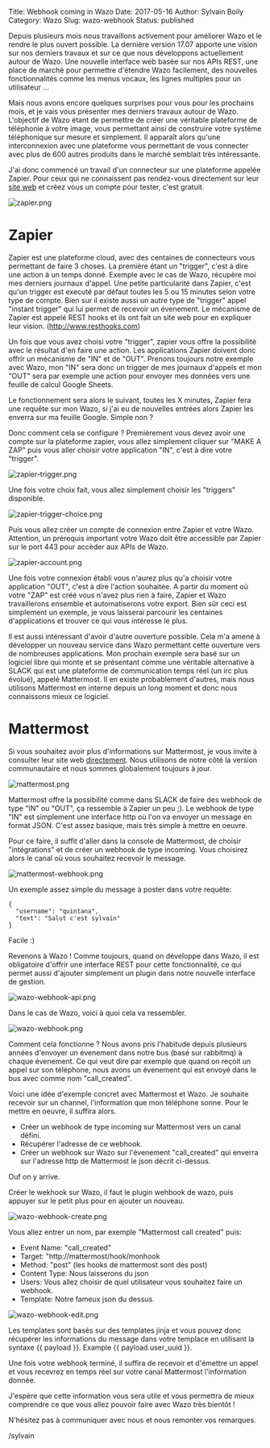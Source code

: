 Title: Webhook coming in Wazo
Date: 2017-05-16
Author: Sylvain Boily
Category: Wazo
Slug: wazo-webhook
Status: published

Depuis plusieurs mois nous travaillons activement pour améliorer Wazo et le rendre le plus ouvert possible. La dernière version 17.07 apporte une vision sur nos derniers travaux et sur ce que nous développons actuellement autour de Wazo. Une nouvelle interface web basée sur nos APIs REST, une place de marché pour permettre d'étendre Wazo facilement, des nouvelles fonctionnalités comme les menus vocaux, les lignes multiples pour un utilisateur ...

Mais nous avons encore quelques surprises pour vous pour les prochains mois, et je vais vous présenter mes derniers travaux autour de Wazo. L'objectif de Wazo étant de permettre de créer une véritable plateforme de téléphonie à votre image, vous permettant ainsi de construire votre système téléphonique sur mesure et simplement. Il apparaît alors qu'une interconnexion avec une plateforme vous permettant de vous connecter avec plus de 600 autres produits dans le marché semblait très intéressante.

J'ai donc commencé un travail d'un connecteur sur une plateforme appelée Zapier. Pour ceux qui ne connaissent pas rendez-vous directement sur leur [site web](http://zapier.com) et créez vous un compte pour tester, c'est gratuit.

![zapier.png](/public/wazo-webhook/zapier.png "Zapier website")

# Zapier

Zapier est une plateforme cloud, avec des centaines de connecteurs vous permettant de faire 3 choses. La première étant un "trigger", c'est à dire une action à un temps donné. Exemple avec le cas de Wazo, récupère moi mes derniers journaux d'appel. Une petite particularité dans Zapier, c'est qu'un trigger est executé par défaut toutes les 5 ou 15 minutes selon votre type de compte. Bien sur il existe aussi un autre type de "trigger" appel "instant trigger" qui lui permet de recevoir un évenement. Le mécanisme de Zapier est appelé REST hooks et ils ont fait un site web pour en expliquer leur vision. (http://www.resthooks.com)

Un fois que vous avez choisi votre "trigger", zapier vous offre la possibilité avec le résultat d'en faire une action. Les applications Zapier doivent donc offrir un mécanisme de "IN" et de "OUT". Prenons toujours notre exemple avec Wazo, mon "IN" sera donc un trigger de mes journaux d'appels et mon "OUT" sera par exemple une action pour envoyer mes données vers une feuille de calcul Google Sheets.

Le fonctionnement sera alors le suivant, toutes les X minutes, Zapier fera une requête sur mon Wazo, si j'ai eu de nouvelles entrées alors Zapier les enverra sur ma feuille Google. Simple non ?

Donc comment cela se configure ? Premièrement vous devez avoir une compte sur la plateforme zapier, vous allez simplement cliquer sur "MAKE A ZAP" puis vous aller choisir votre application "IN", c'est à dire votre "trigger".

![zapier-trigger.png](/public/wazo-webhook/zapier-trigger.png "Zapier trigger")

Une fois votre choix fait, vous allez simplement choisir les "triggers" disponible.

![zapier-trigger-choice.png](/public/wazo-webhook/zapier-trigger-choice.png "Zapier trigger choice")

Puis vous allez créer un compte de connexion entre Zapier et votre Wazo. Attention, un prérequis important votre Wazo doit être accessible par Zapier sur le port 443 pour accèder aux APIs de Wazo.

![zapier-account.png](/public/wazo-webhook/zapier-account.png "Zapier account")

Une fois votre connexion établi vous n'aurez plus qu'a choisir votre application "OUT", c'est à dire l'action souhaitée. A partir du moment où votre "ZAP" est créé vous n'avez plus rien à faire, Zapier et Wazo travaillerons ensemble et automatiserons votre export. Bien sûr ceci est simplement un exemple, je vous laisserai parcourir les centaines d'applications et trouver ce qui vous intéresse le plus.

Il est aussi intéressant d'avoir d'autre ouverture possible. Cela m'a amené à développer un nouveau service dans Wazo permettant cette ouverture vers de nombreuses applications. Mon prochain exemple sera basé sur un logiciel libre qui monte et se présentant comme une véritable alternative à SLACK qui est une plateforme de communication temps réel (un irc plus évolué), appelé Mattermost. Il en existe probablement d'autres, mais nous utilisons Mattermost en interne depuis un long moment et donc nous connaissons mieux ce logiciel.

# Mattermost

Si vous souhaitez avoir plus d'informations sur Mattermost, je vous invite à consulter leur site web [directement](http://mattermost.org). Nous utilisons de notre côté la version communautaire et nous sommes globalement toujours à jour.

![mattermost.png](/public/wazo-webhook/mattermost.png "Mattermost screenshot")

Mattermost offre la possibilité comme dans SLACK de faire des webhook de type "IN" ou "OUT", ça ressemble à Zapier un peu ;). Le webhook de type "IN" est simplement une interface http où l'on va envoyer un message en format JSON. C'est assez basique, mais très simple à mettre en oeuvre.

Pour ce faire, il suffit d'aller dans la console de Mattermost, de choisir "intégrations" et de créer un webhook de type incoming. Vous choisirez alors le canal où vous souhaitez recevoir le message.

![mattermost-webhook.png](/public/wazo-webhook/mattermost-webhook.png "Mattermost webhook")

Un exemple assez simple du message à poster dans votre requête:

    {
      "username": "quintana",
      "text": "Salut c'est sylvain"
    }


Facile :)


Revenons à Wazo ! Comme toujours, quand on développe dans Wazo, il est obligatoire d'offrir une interface REST pour cette fonctionnalité, ce qui permet aussi d'ajouter simplement un plugin dans notre nouvelle interface de gestion.

![wazo-webhook-api.png](/public/wazo-webhook/wazo-webhook-api.png "Wazo webhook API")

Dans le cas de Wazo, voici à quoi cela va ressembler.

![wazo-webhook.png](/public/wazo-webhook/wazo-webhook.png "Wazo webhook")

Comment cela fonctionne ? Nous avons pris l'habitude depuis plusieurs années d'envoyer un évenement dans notre bus (basé sur rabbitmq) à chaque évenement. Ce qui veut dire par exemple que quand on reçoit un appel sur son téléphone, nous avons un évenement qui est envoyé dans le bus avec comme nom "call_created".

Voici une idée d'exemple concret avec Mattermost et Wazo. Je souhaite recevoir sur un channel, l'information que mon téléphone sonne. Pour le mettre en oeuvre, il suffira alors.

- Créer un webhook de type incoming sur Mattermost vers un canal défini.
- Récupérer l'adresse de ce webhook.
- Créer un webhook sur Wazo sur l'évenement "call_created" qui enverra sur l'adresse http de Mattermost le json décrit ci-dessus.

Ouf on y arrive.

Créer le wekhook sur Wazo, il faut le plugin wehbook de wazo, puis appuyer sur le petit plus pour en ajouter un nouveau.

![wazo-webhook-create.png](/public/wazo-webhook/wazo-webhook-create.png "Wazo webhook create")

Vous allez entrer un nom, par exemple "Mattermost call created" puis:

- Event Name: "call_created"
- Target: "http://mattermost/hook/monhook
- Method: "post" (les hooks de mattermost sont des post)
- Content Type: Nous laisserons du json
- Users: Vous allez choisir de quel utilisateur vous souhaitez faire un webhook.
- Template: Notre fameux json du dessus.

![wazo-webhook-edit.png](/public/wazo-webhook/wazo-webhook-edit.png "Wazo webhook edit")

Les templates sont basés sur des templates jinja et vous pouvez donc récupérer les informations du message dans votre templace en utilisant la syntaxe {{ payload }}. Example {{ payload.user_uuid }}.

Une fois votre webhook terminé, il suffira de recevoir et d'émettre un appel et vous recevrez en temps réel sur votre canal Mattermost l'information donnée.

J'espère que cette information vous sera utile et vous permettra de mieux comprendre ce que vous allez pouvoir faire avec Wazo très bientôt !

N'hésitez pas à communiquer avec nous et nous remonter vos remarques.

/sylvain
